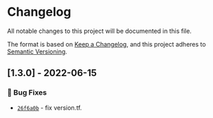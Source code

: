 # Changelog
All notable changes to this project will be documented in this file.

The format is based on [Keep a Changelog](https://keepachangelog.com/en/1.0.0/),
and this project adheres to [Semantic Versioning](https://semver.org/spec/v2.0.0.html).

## [1.3.0] - 2022-06-15
### :bug: Bug Fixes
- [`26f6a0b`](https://github.com/clouddrove/terraform-aws-karpenter/commit/26f6a0b3215cc9eb4c7d8c8cca198cb3a53cdac6) - fix version.tf.


[1.0.1]: https://github.com/clouddrove/terraform-aws-karpenter/compare/1.0.1...master
